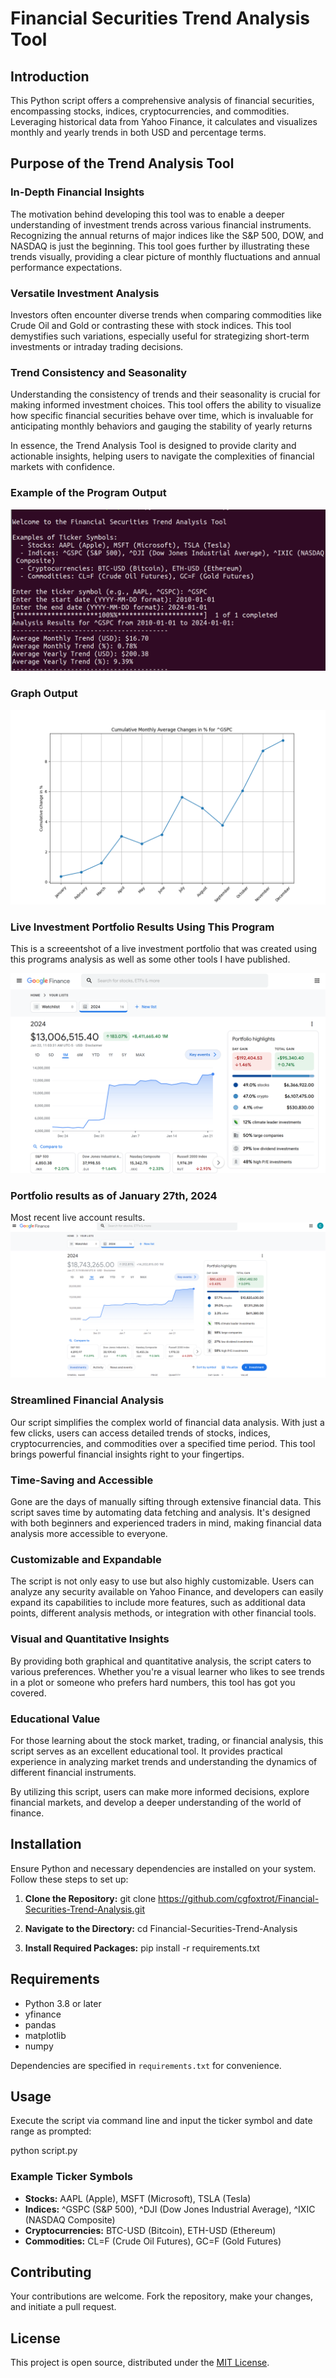 # Financial Securities Trend Analysis Tool

## Introduction
This Python script offers a comprehensive analysis of financial securities, encompassing stocks, indices, cryptocurrencies, and commodities. Leveraging historical data from Yahoo Finance, it calculates and visualizes monthly and yearly trends in both USD and percentage terms.

## Purpose of the Trend Analysis Tool

### In-Depth Financial Insights
The motivation behind developing this tool was to enable a deeper understanding of investment trends across various financial instruments. Recognizing the annual returns of major indices like the S&P 500, DOW, and NASDAQ is just the beginning. This tool goes further by illustrating these trends visually, providing a clear picture of monthly fluctuations and annual performance expectations.

### Versatile Investment Analysis
Investors often encounter diverse trends when comparing commodities like Crude Oil and Gold or contrasting these with stock indices. This tool demystifies such variations, especially useful for strategizing short-term investments or intraday trading decisions.

### Trend Consistency and Seasonality
Understanding the consistency of trends and their seasonality is crucial for making informed investment choices. This tool offers the ability to visualize how specific financial securities behave over time, which is invaluable for anticipating monthly behaviors and gauging the stability of yearly returns

In essence, the Trend Analysis Tool is designed to provide clarity and actionable insights, helping users to navigate the complexities of financial markets with confidence.

### Example of the Program Output
![Script Execution Screenshot](programterminal.png)

### Graph Output
![Cumulative Monthly Average Changes](Figure_1.png)

### Live Investment Portfolio Results Using This Program
This is a screeentshot of a live investment portfolio that was created using this programs analysis as well as some other tools I have published.

![Portfolio Screenshot](2024Portfolio.png)

### Portfolio results as of January 27th, 2024
Most recent live account results.
![Portfolio Screenshot](2024_Portfolio_Febraury_01.png)

### Streamlined Financial Analysis
Our script simplifies the complex world of financial data analysis. With just a few clicks, users can access detailed trends of stocks, indices, cryptocurrencies, and commodities over a specified time period. This tool brings powerful financial insights right to your fingertips.

### Time-Saving and Accessible
Gone are the days of manually sifting through extensive financial data. This script saves time by automating data fetching and analysis. It's designed with both beginners and experienced traders in mind, making financial data analysis more accessible to everyone.

### Customizable and Expandable
The script is not only easy to use but also highly customizable. Users can analyze any security available on Yahoo Finance, and developers can easily expand its capabilities to include more features, such as additional data points, different analysis methods, or integration with other financial tools.

### Visual and Quantitative Insights
By providing both graphical and quantitative analysis, the script caters to various preferences. Whether you're a visual learner who likes to see trends in a plot or someone who prefers hard numbers, this tool has got you covered.

### Educational Value
For those learning about the stock market, trading, or financial analysis, this script serves as an excellent educational tool. It provides practical experience in analyzing market trends and understanding the dynamics of different financial instruments.

By utilizing this script, users can make more informed decisions, explore financial markets, and develop a deeper understanding of the world of finance.

## Installation
Ensure Python and necessary dependencies are installed on your system. Follow these steps to set up:

1. **Clone the Repository:**
   git clone https://github.com/cgfoxtrot/Financial-Securities-Trend-Analysis.git

2. **Navigate to the Directory:**
   cd Financial-Securities-Trend-Analysis

3. **Install Required Packages:**
   pip install -r requirements.txt

## Requirements
- Python 3.8 or later
- yfinance
- pandas
- matplotlib
- numpy

Dependencies are specified in `requirements.txt` for convenience.

## Usage
Execute the script via command line and input the ticker symbol and date range as prompted:

python script.py

### Example Ticker Symbols
- **Stocks:** AAPL (Apple), MSFT (Microsoft), TSLA (Tesla)
- **Indices:** ^GSPC (S&P 500), ^DJI (Dow Jones Industrial Average), ^IXIC (NASDAQ Composite)
- **Cryptocurrencies:** BTC-USD (Bitcoin), ETH-USD (Ethereum)
- **Commodities:** CL=F (Crude Oil Futures), GC=F (Gold Futures)

## Contributing
Your contributions are welcome. Fork the repository, make your changes, and initiate a pull request.

## License
This project is open source, distributed under the [MIT License](LICENSE).
